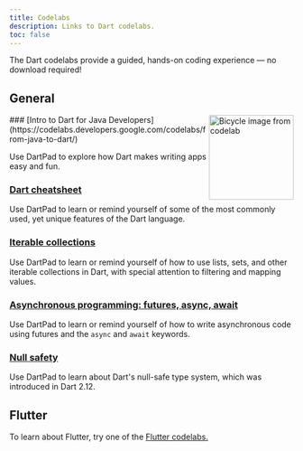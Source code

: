 ```yaml
---
title: Codelabs
description: Links to Dart codelabs.
toc: false
---
```


The Dart codelabs provide a guided, hands-on coding experience —
no download required!

## General

<img src="/codelabs/images/from-java-to-dart.png" width="150px" alt="Bicycle image from codelab" align="right">
### [Intro to Dart for Java Developers](https://codelabs.developers.google.com/codelabs/from-java-to-dart/)

Use DartPad to explore how
Dart makes writing apps easy and fun.

### [Dart cheatsheet](/codelabs/dart-cheatsheet)

Use DartPad to learn or remind yourself of
some of the most commonly used, yet unique features of the Dart language.

### [Iterable collections](/codelabs/iterables)

Use DartPad to learn or remind yourself of how to use
lists, sets, and other iterable collections in Dart,
with special attention to filtering and mapping values.

### [Asynchronous programming: futures, async, await](/codelabs/async-await)

Use DartPad to learn or remind yourself of how to write 
asynchronous code using futures and the `async` and `await` keywords.

### [Null safety](/codelabs/null-safety)

Use DartPad to learn about Dart's null-safe type system,
which was introduced in Dart 2.12.

## Flutter

To learn about Flutter, try one of the
[Flutter codelabs.]({{site.flutter}}/codelabs)
